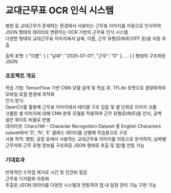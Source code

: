# 교대근무표 OCR 인식 시스템
병원 등 교대근무가 존재하는 환경에서 사용되는 근무표 이미지를 자동으로 인식하여 JSON 형태의 데이터로 변환하는 OCR 기반의 근무표 인식 시스템<br>
다양한 형태의 교대근무표 이미지에서 날짜, 이름, 근무 유형(D/N/E/OFF 등)을 자동 추출<br>

출력 포맷: { "이름": [ { "날짜": "2025-07-01", "근무": "D" }, ... ] } 형태의 구조화된 JSON<br>

### 프로젝트 개요 
학습 기법: TensorFlow 기반 CNN 모델 설계 및 학습 후, TFLite 포맷으로 경량화하여 모바일·로컬 환경에 최적화<br>
인식 방식:<br>
OpenCV를 활용해 근무표 이미지에서 테이블 구조 검출 및 셀 단위로 이미지 크롭<br>
크롭된 셀 이미지에 대해 CNN 분류 모델을 적용하여 근무 유형(D/N/E)을 인식, 공백 셀은 화이트 비율로 판별<br>
데이터셋: Chars74K – Character Recognition Dataset 중 English Characters subset에서 'D', 'N', 'E' 클래스 데이터를 선별해 학습용으로 구성<br>
사용 목적: 병원, 공장 등에서 사용하는 교대근무표 이미지를 자동으로 분석하여, 날짜별 근무자와 근무 유형 정보를 구조화된 JSON 형태로 추출 및 앱/웹 연동 가능<br>

### 기대효과 
반복적인 수작업 제거로 시간 및 인건비 절감<br>
근무표 디지털화 자동화<br>
추출된 JSON 데이터를 다양한 시스템과 연동하여 앱 내 일정 관리 기능 구현 가능<br>




